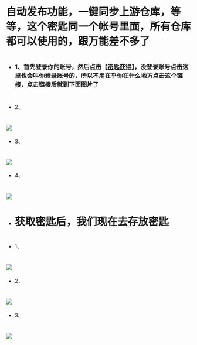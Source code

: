 # 自动发布功能，一键同步上游仓库，等等，这个密匙同一个帐号里面，所有仓库都可以使用的，跟万能差不多了
#
- ### 1、首先登录你的账号，然后点击【[密匙获得](https://github.com/settings/tokens)】，没登录账号点击这里也会叫你登录账号的，所以不用在乎你在什么地方点击这个链接，点击链接后就到下面图片了
#
- 2、
# <img src="https://github.com/danshui-git/shuoming/blob/master/doc/jm1.png" />
- 3、
# <img src="https://github.com/danshui-git/shuoming/blob/master/doc/jm2.png" />
- 4、
# <img src="https://github.com/danshui-git/shuoming/blob/master/doc/jm31.png" />
#
- # 获取密匙后，我们现在去存放密匙
#
- 1、
# <img src="https://github.com/danshui-git/shuoming/blob/master/doc/jm4.png" />
- 2、
# <img src="https://github.com/danshui-git/shuoming/blob/master/doc/jm15.png" />
- 3、
# <img src="https://github.com/danshui-git/shuoming/blob/master/doc/jm6.png" />
